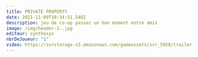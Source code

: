 ```yaml
---
title: PRIVATE PROPERTY
date: 2021-11-09T10:34:51.548Z
description: jeu de co-op passez un bon moment entre amis
image: /img/header-1-.jpg
editeur: synthesys
nbrDeJoueur: "1"
video: https://svrstorage.s3.amazonaws.com/gameassets/svr_5920/trailer.webm
---
```

